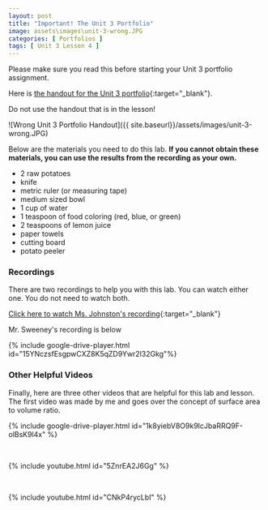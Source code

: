 ```yaml
---
layout: post
title: "Important! The Unit 3 Portfolio"
image: assets\images\unit-3-wrong.JPG
categories: [ Portfolios ]
tags: [ Unit 3 Lesson 4 ]
---
```


Please make sure you read this before starting your Unit 3 portfolio assignment.

Here is [the handout for the Unit 3 portfolio](https://docs.google.com/document/d/1AAoY7iBGA2Cwb1KhkFX5upSSeWSTDIFb22MXZtrDKM8/edit?usp=sharing){:target="_blank"}.

Do not use the handout that is in the lesson!

![Wrong Unit 3 Portfolio Handout]({{ site.baseurl}}/assets/images/unit-3-wrong.JPG)

Below are the materials you need to do this lab. **If you cannot obtain these materials, you can use the results from the recording as your own.**

* 2 raw potatoes
* knife
* metric ruler (or measuring tape)
* medium sized bowl
* 1 cup of water
* 1 teaspoon of food coloring (red, blue, or green)
* 2 teaspoons of lemon juice
* paper towels
* cutting board
* potato peeler

### Recordings

There are two recordings to help you with this lab. You can watch either one. You do not need to watch both.

[Click here to watch Ms. Johnston's recording](http://www.connexus.com/external/livelesson/?url-path=p5inz1awteln&domain=ww3.livelesson.com){:target="_blank"}

Mr. Sweeney's recording is below

{% include google-drive-player.html id="15YNczsfEsgpwCXZ8K5qZD9Ywr2l32Gkg"%}

### Other Helpful Videos

Finally, here are three other videos that are helpful for this lab and lesson. The first video was made by me and goes over the concept of surface area to volume ratio.

{% include google-drive-player.html id="1k8yiebV8O9k9IcJbaRRQ9F-olBsK9l4x" %}

<br>

{% include youtube.html id="5ZnrEA2J6Gg" %}

<br>

{% include youtube.html id="CNkP4rycLbI" %}

